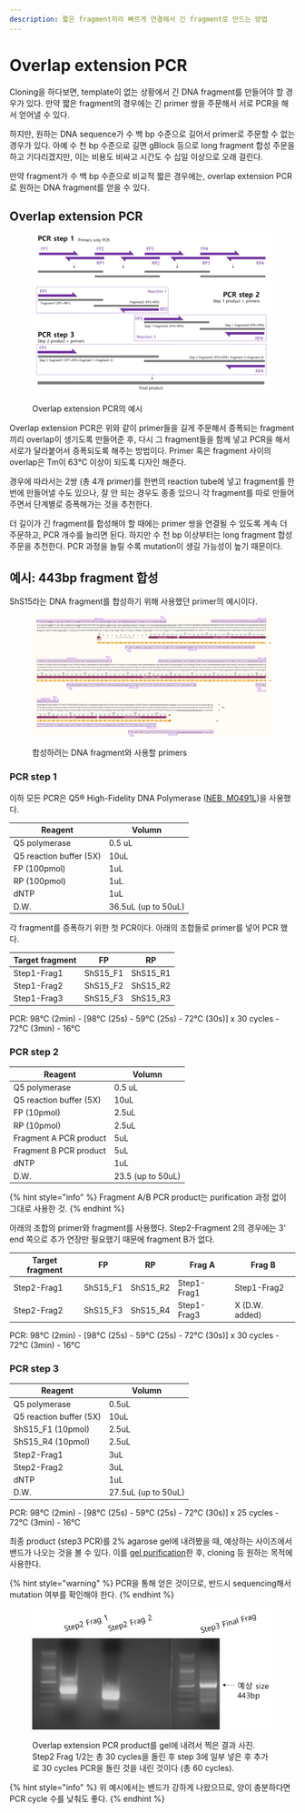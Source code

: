 ```yaml
---
description: 짧은 fragment끼리 빠르게 연결해서 긴 fragment로 만드는 방법
---
```


# Overlap extension PCR

Cloning을 하다보면, template이 없는 상황에서 긴 DNA fragment를 만들어야 할 경우가 있다. 만약 짧은 fragment의 경우에는 긴 primer 쌍을 주문해서 서로 PCR을 해서 얻어낼 수 있다.

하지만, 원하는 DNA sequence가 수 백 bp 수준으로 길어서 primer로 주문할 수 없는 경우가 있다. 아예 수 천 bp 수준으로 길면 gBlock 등으로 long fragment 합성 주문을 하고 기다리겠지만, 이는 비용도 비싸고 시간도 수 십일 이상으로 오래 걸린다.

만약 fragment가 수 백 bp 수준으로 비교적 짧은 경우에는, overlap extension PCR로 원하는 DNA fragment를 얻을 수 있다.

## Overlap extension PCR

<figure><img src="../../../.gitbook/assets/OverlapExtensionPCR_illustration.png" alt=""><figcaption><p>Overlap extension PCR의 예시</p></figcaption></figure>

Overlap extension PCR은 위와 같이 primer들을 길게 주문해서 증폭되는 fragment끼리 overlap이 생기도록 만들어준 후, 다시 그 fragment들을 함께 넣고 PCR을 해서 서로가 달라붙어서 증폭되도록 해주는 방법이다. Primer 혹은 fragment 사이의 overlap은 Tm이 63℃ 이상이 되도록 디자인 해준다.&#x20;

경우에 따라서는 2쌍 (총 4개 primer)를 한번의 reaction tube에 넣고 fragment를 한번에 만들어낼 수도 있으나, 잘 안 되는 경우도 종종 있으니 각 fragment를 따로 만들어주면서 단계별로 증폭해가는 것을 추천한다.

더 길이가 긴 fragment를 합성해야 할 때에는 primer 쌍을 연결될 수 있도록 계속 더 주문하고, PCR 개수를 늘리면 된다. 하지만 수 천 bp 이상부터는 long fragment 합성 주문을 추천한다. PCR 과정을 늘릴 수록 mutation이 생길 가능성이 높기 때문이다.



## 예시: 443bp fragment 합성

ShS15라는 DNA fragment를 합성하기 위해 사용했던 primer의 예시이다.&#x20;

<figure><img src="../../../.gitbook/assets/OverlapExtensionPCR_illustration_ShS15.png" alt=""><figcaption><p>합성하려는 DNA fragment와 사용할 primers</p></figcaption></figure>

### PCR step 1

이하 모든 PCR은 Q5® High-Fidelity DNA Polymerase ([NEB, M0491L](https://international.neb.com/products/m0491-q5-high-fidelity-dna-polymerase#Product%20Information))을 사용했다.&#x20;

| Reagent                 | Volumn              |
| ----------------------- | ------------------- |
| Q5 polymerase           | 0.5 uL              |
| Q5 reaction buffer (5X) | 10uL                |
| FP (100pmol)            | 1uL                 |
| RP (100pmol)            | 1uL                 |
| dNTP                    | 1uL                 |
| D.W.                    | 36.5uL (up to 50uL) |

각 fragment를 증폭하기 위한 첫 PCR이다. 아래의 조합들로 primer를 넣어 PCR 했다.

| Target fragment | FP        | RP        |
| --------------- | --------- | --------- |
| Step1-Frag1     | ShS15\_F1 | ShS15\_R1 |
| Step1-Frag2     | ShS15\_F2 | ShS15\_R2 |
| Step1-Frag3     | ShS15\_F3 | ShS15\_R3 |

PCR: 98℃ (2min) - \[98℃ (25s) - 59℃ (25s) - 72℃ (30s)] x 30 cycles - 72℃ (3min) - 16℃

### PCR step 2

| Reagent                 | Volumn            |
| ----------------------- | ----------------- |
| Q5 polymerase           | 0.5 uL            |
| Q5 reaction buffer (5X) | 10uL              |
| FP (10pmol)             | 2.5uL             |
| RP (10pmol)             | 2.5uL             |
| Fragment A PCR product  | 5uL               |
| Fragment B PCR product  | 5uL               |
| dNTP                    | 1uL               |
| D.W.                    | 23.5 (up to 50uL) |

{% hint style="info" %}
Fragment A/B PCR product는 purification 과정 없이 그대로 사용한 것.&#x20;
{% endhint %}

아래의 조합의 primer와 fragment를 사용했다. Step2-Fragment 2의 경우에는 3' end 쪽으로 추가 연장만 필요했기 때문에 fragment B가 없다.

| Target fragment | FP        | RP        | Frag A      | Frag B         |
| --------------- | --------- | --------- | ----------- | -------------- |
| Step2-Frag1     | ShS15\_F1 | ShS15\_R2 | Step1-Frag1 | Step1-Frag2    |
| Step2-Frag2     | ShS15\_F3 | ShS15\_R4 | Step1-Frag3 | X (D.W. added) |

PCR: 98℃ (2min) - \[98℃ (25s) - 59℃ (25s) - 72℃ (30s)] x 30 cycles - 72℃ (3min) - 16℃

### PCR step 3

| Reagent                 | Volumn              |
| ----------------------- | ------------------- |
| Q5 polymerase           | 0.5uL               |
| Q5 reaction buffer (5X) | 10uL                |
| ShS15\_F1 (10pmol)      | 2.5uL               |
| ShS15\_R4 (10pmol)      | 2.5uL               |
| Step2-Frag1             | 3uL                 |
| Step2-Frag2             | 3uL                 |
| dNTP                    | 1uL                 |
| D.W.                    | 27.5uL (up to 50uL) |

PCR: 98℃ (2min) - \[98℃ (25s) - 59℃ (25s) - 72℃ (30s)] x 25 cycles - 72℃ (3min) - 16℃

최종 product (step3 PCR)를 2% agarose gel에 내려봤을 때, 예상하는 사이즈에서 밴드가 나오는 것을 볼 수 있다. 이를 [gel purification](gel-purification.md)한 후, cloning 등 원하는 목적에 사용한다.&#x20;

{% hint style="warning" %}
PCR을 통해 얻은 것이므로, 반드시 sequencing해서 mutation 여부를 확인해야 한다.
{% endhint %}

<figure><img src="../../../.gitbook/assets/Overlap_results.png" alt=""><figcaption><p>Overlap extension PCR product를 gel에 내려서 찍은 결과 사진. Step2 Frag 1/2는 총 30 cycles을 돌린 후 step 3에 일부 넣은 후 추가로 30 cycles PCR을 돌린 것을 내린 것이다 (총 60 cycles).</p></figcaption></figure>

{% hint style="info" %}
위 예시에서는 밴드가 강하게 나왔으므로, 양이 충분하다면 PCR cycle 수를 낮춰도 좋다.&#x20;
{% endhint %}
